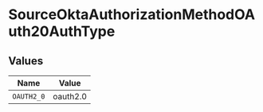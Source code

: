 # SourceOktaAuthorizationMethodOAuth20AuthType


## Values

| Name       | Value      |
| ---------- | ---------- |
| `OAUTH2_0` | oauth2.0   |